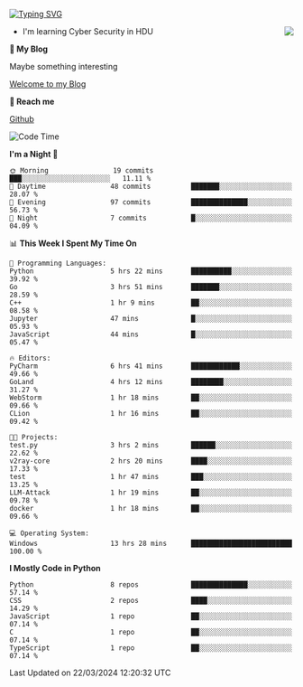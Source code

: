 [![Typing SVG](https://readme-typing-svg.herokuapp.com?font=Fira+Code&pause=1000&random=false&width=450&height=60&lines=Hello+%F0%9F%91%8B%F0%9F%8F%BB;I'm+JBNRZ)](https://git.io/typing-svg)

<a href="#">
  <img align="right" src="https://github-readme-stats.vercel.app/api?username=JBNRZ&show_icons=true&bg_color=15,f2f7fd,E0EAFC" />
</a>

- I'm learning Cyber Security in HDU

 **🌱 My Blog**

Maybe something interesting

[Welcome to my Blog](https://jbnrz.com.cn/)

 **💬 Reach me** 

[Github](https://github.com/JBNRZ)


<!--START_SECTION:waka-->
![Code Time](http://img.shields.io/badge/Code%20Time-388%20hrs%202%20mins-blue)

**I'm a Night 🦉** 

```text
🌞 Morning                19 commits          ███░░░░░░░░░░░░░░░░░░░░░░   11.11 % 
🌆 Daytime                48 commits          ███████░░░░░░░░░░░░░░░░░░   28.07 % 
🌃 Evening                97 commits          ██████████████░░░░░░░░░░░   56.73 % 
🌙 Night                  7 commits           █░░░░░░░░░░░░░░░░░░░░░░░░   04.09 % 
```


📊 **This Week I Spent My Time On** 

```text
💬 Programming Languages: 
Python                   5 hrs 22 mins       ██████████░░░░░░░░░░░░░░░   39.92 % 
Go                       3 hrs 51 mins       ███████░░░░░░░░░░░░░░░░░░   28.59 % 
C++                      1 hr 9 mins         ██░░░░░░░░░░░░░░░░░░░░░░░   08.58 % 
Jupyter                  47 mins             █░░░░░░░░░░░░░░░░░░░░░░░░   05.93 % 
JavaScript               44 mins             █░░░░░░░░░░░░░░░░░░░░░░░░   05.47 % 

🔥 Editors: 
PyCharm                  6 hrs 41 mins       ████████████░░░░░░░░░░░░░   49.66 % 
GoLand                   4 hrs 12 mins       ████████░░░░░░░░░░░░░░░░░   31.27 % 
WebStorm                 1 hr 18 mins        ██░░░░░░░░░░░░░░░░░░░░░░░   09.66 % 
CLion                    1 hr 16 mins        ██░░░░░░░░░░░░░░░░░░░░░░░   09.42 % 

🐱‍💻 Projects: 
test.py                  3 hrs 2 mins        ██████░░░░░░░░░░░░░░░░░░░   22.62 % 
v2ray-core               2 hrs 20 mins       ████░░░░░░░░░░░░░░░░░░░░░   17.33 % 
test                     1 hr 47 mins        ███░░░░░░░░░░░░░░░░░░░░░░   13.25 % 
LLM-Attack               1 hr 19 mins        ██░░░░░░░░░░░░░░░░░░░░░░░   09.78 % 
docker                   1 hr 18 mins        ██░░░░░░░░░░░░░░░░░░░░░░░   09.66 % 

💻 Operating System: 
Windows                  13 hrs 28 mins      █████████████████████████   100.00 % 
```

**I Mostly Code in Python** 

```text
Python                   8 repos             ██████████████░░░░░░░░░░░   57.14 % 
CSS                      2 repos             ████░░░░░░░░░░░░░░░░░░░░░   14.29 % 
JavaScript               1 repo              ██░░░░░░░░░░░░░░░░░░░░░░░   07.14 % 
C                        1 repo              ██░░░░░░░░░░░░░░░░░░░░░░░   07.14 % 
TypeScript               1 repo              ██░░░░░░░░░░░░░░░░░░░░░░░   07.14 % 
```




 Last Updated on 22/03/2024 12:20:32 UTC
<!--END_SECTION:waka-->
